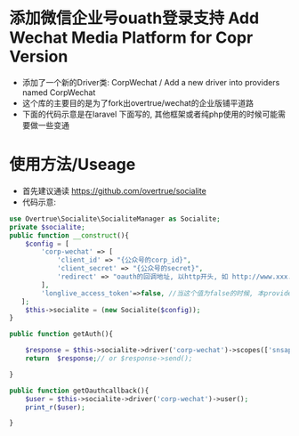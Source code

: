 
# 添加微信企业号ouath登录支持  Add Wechat Media Platform for Copr Version
- 添加了一个新的Driver类: CorpWechat / Add a new driver into providers named CorpWechat
- 这个库的主要目的是为了fork出overtrue/wechat的企业版铺平道路
- 下面的代码示意是在laravel 下面写的, 其他框架或者纯php使用的时候可能需要做一些变通

# 使用方法/Useage
- 首先建议通读 <https://github.com/overtrue/socialite>
- 代码示意:

```php
use Overtrue\Socialite\SocialiteManager as Socialite;
private $socialite;
public function __construct(){
    $config = [
        'corp-wechat' => [
            'client_id' => "{公众号的corp_id}",
            'client_secret' => "{公众号的secret}",
            'redirect' => "oauth的回调地址, 以http开头, 如 http://www.xxx.com/oauth/callback",
        ],
        'longlive_access_token'=>false, //当这个值为false的时候, 本provider会自动获取, 当和其他例如overtrue/wechat一起使用的时候, 这里的值建议直接传入,否则会引起冲突
   ];
    $this->socialite = (new Socialite($config));
}

public function getAuth(){

    $response = $this->socialite->driver('corp-wechat')->scopes(['snsapi_base'])->redirect();
    return  $response;// or $response->send();     

}

public function getOauthcallback(){
    $user = $this->socialite->driver('corp-wechat')->user();
    print_r($user);

}
```
